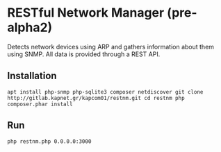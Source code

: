 # RESTful Network Manager (pre-alpha2)

Detects network devices using ARP and gathers information about them using SNMP. All data is provided through a REST API.

## Installation
`
apt install php-snmp php-sqlite3 composer netdiscover
git clone http://gitlab.kapnet.gr/kapcom01/restnm.git
cd restnm
php composer.phar install
`

## Run
`
php restnm.php 0.0.0.0:3000
`